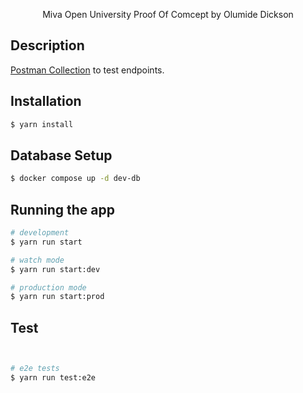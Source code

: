 <p align="center">Miva Open University Proof Of Comcept by Olumide Dickson</p>

## Description

[Postman Collection](https://documenter.getpostman.com/view/25716495/2sA2r834tP) to test endpoints.

## Installation

```bash
$ yarn install
```

## Database Setup

```bash
$ docker compose up -d dev-db
```

## Running the app

```bash
# development
$ yarn run start

# watch mode
$ yarn run start:dev

# production mode
$ yarn run start:prod
```

## Test

```bash


# e2e tests
$ yarn run test:e2e


```
